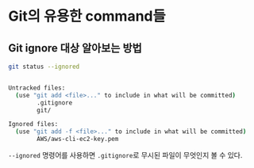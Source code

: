# Git의 유용한 command들

## Git ignore 대상 알아보는 방법
```sh
git status --ignored


Untracked files:
  (use "git add <file>..." to include in what will be committed)
        .gitignore
        git/

Ignored files:
  (use "git add -f <file>..." to include in what will be committed)
        AWS/aws-cli-ec2-key.pem
```
`--ignored` 명령어를 사용하면 `.gitignore`로 무시된 파일이 무엇인지 볼 수 있다.
